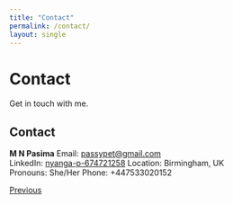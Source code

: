 ```yaml
---
title: "Contact"
permalink: /contact/
layout: single
---
```


<div class="hero">
  <h1>Contact</h1>
  <p>Get in touch with me.</p>
</div>

## Contact

**M N Pasima**
Email: [passypet@gmail.com](mailto:passypet@gmail.com)  
LinkedIn: [nyanga-p-674721258](https://www.linkedin.com/in/nyanga-p-674721258/)
Location: Birmingham, UK  
Pronouns: She/Her
Phone: +447533020152

<div class="navigation-buttons">
  <a href="{{ site.baseurl }}/interests/" class="btn btn-primary">Previous</a>
</div>

